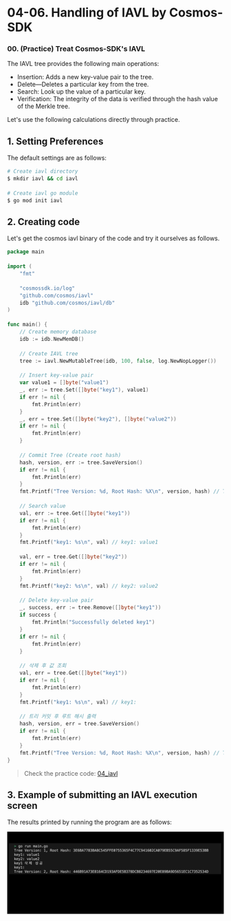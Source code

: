 # 04-06. Handling of IAVL by Cosmos-SDK

### 00. (Practice) Treat Cosmos-SDK's IAVL
The IAVL tree provides the following main operations:
- Insertion: Adds a new key-value pair to the tree.
- Delete—Deletes a particular key from the tree.
- Search: Look up the value of a particular key.
- Verification: The integrity of the data is verified through the hash value of the Merkle tree.

Let's use the following calculations directly through practice.

## 1. Setting Preferences
The default settings are as follows:
```sh
# Create iavl directory
$ mkdir iavl && cd iavl

# Create iavl go module 
$ go mod init iavl
```

## 2. Creating code
Let's get the cosmos iavl binary of the code and try it ourselves as follows.
```go
package main

import (
	"fmt"

	"cosmossdk.io/log"
	"github.com/cosmos/iavl"
	idb "github.com/cosmos/iavl/db"
)

func main() {
	// Create memory database
	idb := idb.NewMemDB()

	// Create IAVL tree
	tree := iavl.NewMutableTree(idb, 100, false, log.NewNopLogger())
	
	// Insert key-value pair
	var value1 = []byte("value1")
	_, err := tree.Set([]byte("key1"), value1)
	if err != nil {
		fmt.Println(err)
	}
	_, err = tree.Set([]byte("key2"), []byte("value2"))
	if err != nil {
		fmt.Println(err)
	}
	
	// Commit Tree (Create root hash)
	hash, version, err := tree.SaveVersion()
	if err != nil {
		fmt.Println(err)
	}
	fmt.Printf("Tree Version: %d, Root Hash: %X\n", version, hash) // Tree Version: 1, Root Hash: 3E6BA7783BA8C545FFE0755365F4C77C941602CA079EB55C9AF585F1339E53BB

	// Search value
	val, err := tree.Get([]byte("key1"))
	if err != nil {
		fmt.Println(err)
	}
	fmt.Printf("key1: %s\n", val) // key1: value1

	val, err = tree.Get([]byte("key2"))
	if err != nil {
		fmt.Println(err)
	}
	fmt.Printf("key2: %s\n", val) // key2: value2
	
	// Delete key-value pair
	_, success, err := tree.Remove([]byte("key1"))
	if success {
		fmt.Println("Successfully deleted key1")
	}
	if err != nil {
		fmt.Println(err)
	}

	// 삭제 후 값 조회
	val, err = tree.Get([]byte("key1"))
	if err != nil {
		fmt.Println(err)
	}
	fmt.Printf("key1: %s\n", val) // key1: 

	// 트리 커밋 후 루트 해시 출력
	hash, version, err = tree.SaveVersion()
	if err != nil {
		fmt.Println(err)
	}
	fmt.Printf("Tree Version: %d, Root Hash: %X\n", version, hash) // Tree Version: 2, Root Hash: 446B91A73E8164CD193AFDE5B378DCB8234697E20E89BA9D5651EC1C7352534D
}
```
> Check the practice code: [04_iavl](../code/04_iavl/)

## 3. Example of submitting an IAVL execution screen
The results printed by running the program are as follows:
<div style="text-align: center;">
   <img src="../assets/04_data_structure_iavl_result_example.png" alt="04_data_structure_iavl_result_example" width="600"/>
</div>

